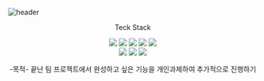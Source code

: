 
![header](https://capsule-render.vercel.app/api?type=waving&color=gradient&customColorList=0,6,1,2,30&height=300&section=header&text=Welcome%20&fontSize=100&fontAlignY=35&desc=my%20GitHub)


<div align="center">
 
Teck Stack

<img src="https://img.shields.io/badge/Java-3766AB?style=flat-square&logo=intellijidea&logoColor=white"/> <a/>
<img src="https://img.shields.io/badge/SpringBoot-6DB33F?style=flat-square&logo=Spring&logoColor=white"/>
<img src="https://img.shields.io/badge/mysql-4479A1?style=flat-square&logo=mysql&logoColor=white"/>
<img src="https://img.shields.io/badge/react-61DAFB?style=flat-square&logo=react&logoColor=white"/>
<img src="https://img.shields.io/badge/jquery-0769AD?style=flat-square&logo=jquery&logoColor=white"/>
<br/>
<img src="https://img.shields.io/badge/css-1572B6?style=flat-square&logo=css&logoColor=white"/>
<img src="https://img.shields.io/badge/nodedotjs-339933?style=flat-square&logo=nodedotjs&logoColor=white"/>
<img src="https://img.shields.io/badge/framework-000000?style=flat-square&logo=framework&logoColor=white"/>


-목적-
끝난 팀 프로젝트에서 완성하고 싶은 기능을 개인과제하여 추가적으로 진행하기
 </div>

